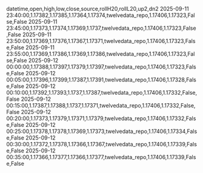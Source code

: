 datetime,open,high,low,close,source,rollH20,rollL20,up2,dn2
2025-09-11 23:40:00,1.17382,1.17385,1.17364,1.17374,twelvedata_repo,1.17406,1.17323,False,False
2025-09-11 23:45:00,1.17373,1.17374,1.17369,1.1737,twelvedata_repo,1.17406,1.17323,False,False
2025-09-11 23:50:00,1.17369,1.17376,1.17367,1.17371,twelvedata_repo,1.17406,1.17323,False,False
2025-09-11 23:55:00,1.17369,1.17386,1.17369,1.17386,twelvedata_repo,1.17406,1.17323,False,False
2025-09-12 00:00:00,1.17388,1.17397,1.17379,1.17397,twelvedata_repo,1.17406,1.17323,False,False
2025-09-12 00:05:00,1.17396,1.17399,1.17387,1.17391,twelvedata_repo,1.17406,1.17328,False,False
2025-09-12 00:10:00,1.17392,1.17393,1.1737,1.17387,twelvedata_repo,1.17406,1.17332,False,False
2025-09-12 00:15:00,1.17387,1.17388,1.1737,1.17371,twelvedata_repo,1.17406,1.17332,False,False
2025-09-12 00:20:00,1.17373,1.17379,1.17371,1.17379,twelvedata_repo,1.17406,1.17332,False,False
2025-09-12 00:25:00,1.17378,1.17378,1.17369,1.17373,twelvedata_repo,1.17406,1.17334,False,False
2025-09-12 00:30:00,1.17372,1.17378,1.17366,1.17367,twelvedata_repo,1.17406,1.17339,False,False
2025-09-12 00:35:00,1.17366,1.17377,1.17366,1.17377,twelvedata_repo,1.17406,1.17339,False,False
